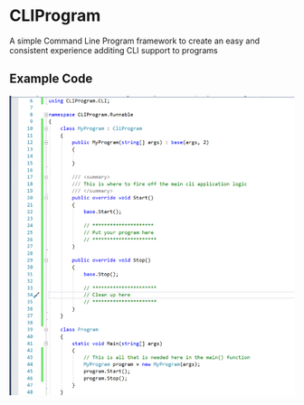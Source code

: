 CLIProgram
==========

A simple Command Line Program framework to create an easy and consistent experience additing CLI support to programs

## Example Code

![](assets/code-example.png)